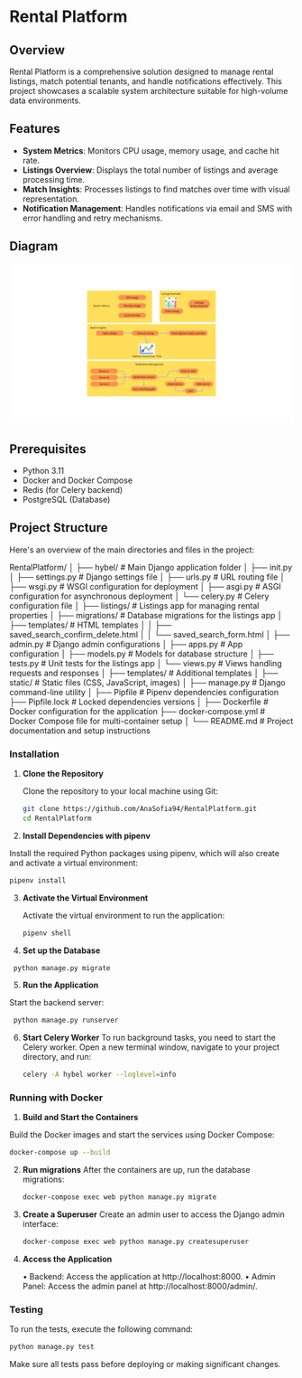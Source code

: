 # Rental Platform

## Overview
Rental Platform is a comprehensive solution designed to manage rental listings, match potential tenants, and handle notifications effectively. This project showcases a scalable system architecture suitable for high-volume data environments.

## Features
- **System Metrics**: Monitors CPU usage, memory usage, and cache hit rate.
- **Listings Overview**: Displays the total number of listings and average processing time.
- **Match Insights**: Processes listings to find matches over time with visual representation.
- **Notification Management**: Handles notifications via email and SMS with error handling and retry mechanisms.

## Diagram

![System Diagram](diagram.png)

## Prerequisites

- Python 3.11
- Docker and Docker Compose
- Redis (for Celery backend)
- PostgreSQL (Database)

## Project Structure

Here's an overview of the main directories and files in the project:

RentalPlatform/
│
├── hybel/                   # Main Django application folder
│   ├── init.py
│   ├── settings.py          # Django settings file
│   ├── urls.py              # URL routing file
│   ├── wsgi.py              # WSGI configuration for deployment
│   ├── asgi.py              # ASGI configuration for asynchronous deployment
│   └── celery.py            # Celery configuration file
│
├── listings/                # Listings app for managing rental properties
│   ├── migrations/          # Database migrations for the listings app
│   ├── templates/           # HTML templates
│   │   ├── saved_search_confirm_delete.html
│   │   └── saved_search_form.html
│   ├── admin.py             # Django admin configurations
│   ├── apps.py              # App configuration
│   ├── models.py            # Models for database structure
│   ├── tests.py             # Unit tests for the listings app
│   └── views.py             # Views handling requests and responses
│
├── templates/               # Additional templates
│
├── static/                  # Static files (CSS, JavaScript, images)
│
├── manage.py                # Django command-line utility
│
├── Pipfile                  # Pipenv dependencies configuration
├── Pipfile.lock             # Locked dependencies versions
│
├── Dockerfile               # Docker configuration for the application
├── docker-compose.yml       # Docker Compose file for multi-container setup
│
└── README.md                # Project documentation and setup instructions


### Installation

1. **Clone the Repository**

   Clone the repository to your local machine using Git:

   ```bash
   git clone https://github.com/AnaSofia94/RentalPlatform.git
   cd RentalPlatform
    ```
   
2.	**Install Dependencies with pipenv**

   Install the required Python packages using pipenv, which will also create and activate a virtual environment:

   ```bash
   pipenv install
   ```

3. **Activate the Virtual Environment**

   Activate the virtual environment to run the application:

   ```bash
   pipenv shell
   ```
   
4. **Set up the Database**

  ```bash
   python manage.py migrate
   ```

5. **Run the Application**

Start the backend server:
  ```bash
   python manage.py runserver
   ```

6. **Start Celery Worker**
To run background tasks, you need to start the Celery worker. Open a new terminal window, navigate to your project directory, and run:
    
      ```bash
    celery -A hybel worker --loglevel=info
    ```

### Running with Docker

 1.	**Build and Start the Containers**

Build the Docker images and start the services using Docker Compose:

   ```bash
   docker-compose up --build
   ```

2. **Run migrations**
After the containers are up, run the database migrations:

    ```bash
    docker-compose exec web python manage.py migrate
    ```
   
3. **Create a Superuser**
Create an admin user to access the Django admin interface:
    
    ```bash
    docker-compose exec web python manage.py createsuperuser
    ```
   
4. **Access the Application**

   • Backend: Access the application at http://localhost:8000.
   • Admin Panel: Access the admin panel at http://localhost:8000/admin/.

### Testing

To run the tests, execute the following command:

   ```bash 
   python manage.py test
   ```

Make sure all tests pass before deploying or making significant changes.
